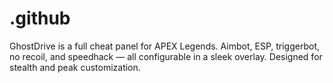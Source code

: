 # .github
GhostDrive is a full cheat panel for APEX Legends. Aimbot, ESP, triggerbot, no recoil, and speedhack — all configurable in a sleek overlay. Designed for stealth and peak customization.
